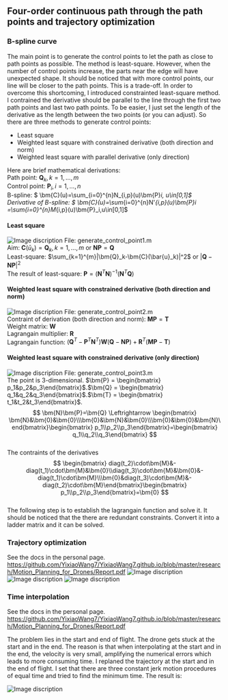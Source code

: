 ## Four-order continuous path through the path points and trajectory optimization
### B-spline curve
The main point is to generate the control points to let the path as close to path points as possible. The method is least-square. However, when the number of control points increase, the parts near the edge will have unexpected shape. It should be noticed that with more control points, our line will be closer to the path points. This is a trade-off. In order to overcome this shortcoming, I introduced constrainted least-square method. I contrained the derivative should be parallel to the line through the first two path points and last two path points. To be easier, I just set the length of the derivative as the length between the two points (or you can adjust). So there are three methods to generate control points:
- Least square 
- Weighted least square with constrained derivative (both direction and norm)
- Weighted least square with parallel derivative (only direction)  

Here are brief mathematical derivations:    
Path point: $\bm{Q}_k, k=1,...,m$  
Control point: $\bm{P}_i, i=1,...,n$  
B-spline: $ \bm{C}(u)=\sum_{i=0}^{n}N_{i,p}(u)\bm{P}_i, u\in[0,1]$  
Derivative of B-spline: $ \bm{C}(u)=\sum_{i=0}^{n}N'_{i,p}(u)\bm{P}_i =\sum_{i=0}^{n}M_{i,p}(u)\bm{P}_i,u\in[0,1]$  

#### Least square
![Image discription](https://github.com/YixiaoWang7/Motion_Planning_for_Drones/blob/master/path1.jpg)
File: generate_control_point1.m  
Aim: $\bm{C}(\bar{u}_k)=\bm{Q}_k, k=1,...,m$ or $\bm{N}\bm{P} = \bm{Q}$  
Least-square: $\sum_{k=1}^{m}|\bm{Q}_k-\bm{C}(\bar{u}_k)|^2$ or $|\bm{Q}-\bm{N}\bm{P}|^2$  
The result of least-square: $\bm{P} = (\bm{N}^T\bm{N})^{-1}(\bm{N}^T\bm{Q})$  
#### Weighted least square with constrained derivative (both direction and norm)
![Image discription](https://github.com/YixiaoWang7/Motion_Planning_for_Drones/blob/master/path2.jpg)
File: generate_control_point2.m  
Contraint of derivation (both direction and norm): $\bm{M}\bm{P}=\bm{T}$  
Weight matrix: $\bm{W}$  
Lagrangain multiplier: $\bm{R}$  
Lagrangain function: $(\bm{Q}^T-\bm{P}^T\bm{N}^T)\bm{W}(\bm{Q}-\bm{N}\bm{P})+\bm{R}^T(\bm{M}\bm{P}-\bm{T})$  
#### Weighted least square with constrained derivative (only direction)
![Image discription](https://github.com/YixiaoWang7/Motion_Planning_for_Drones/blob/master/path3.jpg)
File: generate_control_point3.m  
The point is 3-dimensional. $\bm{P} = \begin{bmatrix} p_1&p_2&p_3\end{bmatrix}$.$\bm{Q} = \begin{bmatrix} q_1&q_2&q_3\end{bmatrix}$.$\bm{T} = \begin{bmatrix} t_1&t_2&t_3\end{bmatrix}$.  
$$
\bm{N}\bm{P}=\bm{Q} \Leftrightarrow \begin{bmatrix} \bm{N}&\bm{0}&\bm{0}\\\bm{0}&\bm{N}&\bm{0}\\\bm{0}&\bm{0}&\bm{N}\end{bmatrix}\begin{bmatrix} p_1\\p_2\\p_3\end{bmatrix}=\begin{bmatrix} q_1\\q_2\\q_3\end{bmatrix}
$$  
The contraints of the derivatives
$$
\begin{bmatrix} diag(t_2)\cdot\bm{M}&-diag(t_1)\cdot\bm{M}&\bm{0}\\diag(t_3)\cdot\bm{M}&\bm{0}&-diag(t_1)\cdot\bm{M}\\\bm{0}&diag(t_3)\cdot\bm{M}&-diag(t_2)\cdot\bm{M}\end{bmatrix}\begin{bmatrix} p_1\\p_2\\p_3\end{bmatrix}=\bm{0}
$$  
The following step is to establish the lagrangain function and solve it. It should be noticed that the there are redundant constraints. Convert it into a ladder matrix and it can be solved.
### Trajectory optimization
See the docs in the personal page. https://github.com/YixiaoWang7/YixiaoWang7.github.io/blob/master/research/Motion_Planning_for_Drones/Report.pdf
![Image discription](https://github.com/YixiaoWang7/Motion_Planning_for_Drones/blob/master/V_TO.jpg)
![Image discription](https://github.com/YixiaoWang7/Motion_Planning_for_Drones/blob/master/A_TO.jpg)
![Image discription](https://github.com/YixiaoWang7/Motion_Planning_for_Drones/blob/master/J_TO.jpg)
### Time interpolation
See the docs in the personal page. https://github.com/YixiaoWang7/YixiaoWang7.github.io/blob/master/research/Motion_Planning_for_Drones/Report.pdf

The problem lies in the start and end of flight. The drone gets stuck at the start and in the end. The reason is that when interpolating at the start and in the end, the velocity is very small, amplifying the numerical errors which leads to more consuming time. I replaned the trajectory at the start and in the end of flight. I set that there are three constant jerk motion procedures of equal time and tried to find the minimum time.
The result is:

![Image discription](https://github.com/YixiaoWang7/Motion_Planning_for_Drones/blob/master/time_interpolation.jpg)

